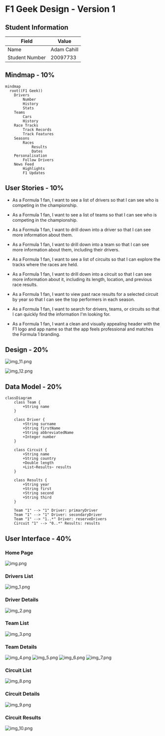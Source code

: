 # F1 Geek Design - Version 1

## Student Information

| Field          | Value       |
|----------------|-------------|
| Name           | Adam Cahill |
| Student Number | 20097733    |

## Mindmap - 10%

```mermaid 
mindmap
  root((F1 Geek))
    Drivers
        Number
        History
        Stats
    Teams
        Cars
        History
    Race Tracks
        Track Records
        Track Features
    Seasons
        Races
            Results
            Dates
    Personalisation
        Follow Drivers
    News Feed
        Highlights
        F1 Updates
```

## User Stories - 10%

* As a Formula 1 fan, I want to see a list of drivers so that I can see who is competing in the championship.
* As a Formula 1 fan, I want to see a list of teams so that I can see who is competing in the championship.
* As a Formula 1 fan, I want to drill down into a driver so that I can see more information about them.
* As a Formula 1 fan, I want to drill down into a team so that I can see more information about them, including their drivers.

* As a Formula 1 fan, I want to see a list of circuits so that I can explore the tracks where the races are held.
* As a Formula 1 fan, I want to drill down into a circuit so that I can see more information about it, including its length, location, and previous race results.
* As a Formula 1 fan, I want to view past race results for a selected circuit by year so that I can see the top performers in each season.
* As a Formula 1 fan, I want to search for drivers, teams, or circuits so that I can quickly find the information I'm looking for.
* As a Formula 1 fan, I want a clean and visually appealing header with the F1 logo and app name so that the app feels professional and matches the Formula 1 branding.

## Design - 20%

![img_11.png](img_11.png)

![img_12.png](img_12.png)

## Data Model - 20%

```mermaid
classDiagram
    class Team {
        +String name
    }

    class Driver {
        +String surname
        +String firstName
        +String abbreviatedName
        +Integer number
    }

    class Circuit {
        +String name
        +String country
        +Double length
        +List~Results~ results
    }

    class Results {
        +String year
        +String first
        +String second
        +String third
    }

    Team "1" --> "1" Driver: primaryDriver
    Team "1" --> "1" Driver: secondaryDriver
    Team "1" --> "1..*" Driver: reserveDrivers
    Circuit "1" --> "0..*" Results: results
```

## User Interface - 40%

### Home Page
![img.png](img.png)

### Drivers List
![img_1.png](img_1.png)

### Driver Details
![img_2.png](img_2.png)

### Team List 
![img_3.png](img_3.png)

### Team Details 
![img_4.png](img_4.png)
![img_5.png](img_5.png)
![img_6.png](img_6.png)
![img_7.png](img_7.png)

### Circuit List
![img_8.png](img_8.png)

### Circuit Details
![img_9.png](img_9.png)

### Circuit Results
![img_10.png](img_10.png)